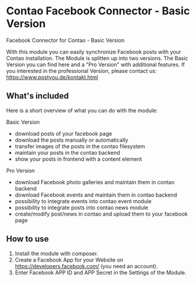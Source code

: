 Contao Facebook Connector - Basic Version
============
Facebook Connector for Contao - Basic Version

With this module you can easily synchronize Facebook posts with your Contao installation.
The Module is splitten up into two versions. The Basic Version you can find here and a "Pro Version" with additional features.
If you interested in the professional Version, please contact us: https://www.postyou.de/kontakt.html

## What's included

Here is a short overview of what you can do with the module:

Basic Version

 * download posts of your facebook page
 * download the posts manually or automatically
 * transfer images of the posts in the contao filesystem
 * maintain your posts in the contao backend
 * show your posts in frontend with a content element

Pro Version

 * download Facebook photo galleries and maintain them in contao backend
 * download Facebook events and maintain them in contao backend
 * possibility to integrate events into contao event module
 * possibility to integrate posts into contao news module
 * create/modify post/news in contao and upload them to your facebook page

 ## How to use

1. Install the module with composer.
1. Create a Facebook App for your Website on https://developers.facebook.com/ (you need an account).
1. Enter Facebook APP ID and APP Secret in the Settings of the Module.

